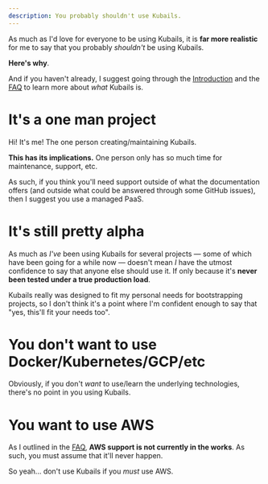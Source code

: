 ```yaml
---
description: You probably shouldn't use Kubails.
---
```


As much as I'd love for everyone to be using Kubails, it is **far more realistic** for me to say that you probably _shouldn't_ be using Kubails.

**Here's why**.

And if you haven't already, I suggest going through the [Introduction](./README.md) and the [FAQ](./FAQ.md) to learn more about _what_ Kubails is.

# It's a one man project

Hi! It's me! The one person creating/maintaining Kubails.

**This has its implications.** One person only has so much time for maintenance, support, etc.

As such, if you think you'll need support outside of what the documentation offers (and outside what could be answered through some GitHub issues), then I suggest you use a managed PaaS.

# It's still pretty alpha

As much as _I've_ been using Kubails for several projects — some of which have been going for a while now — doesn't mean _I_ have the utmost confidence to say that anyone else should use it. If only because it's **never been tested under a true production load**.

Kubails really was designed to fit my personal needs for bootstrapping projects, so I don't think it's a point where I'm confident enough to say that "yes, this'll fit your needs too".

# You don't want to use Docker/Kubernetes/GCP/etc

Obviously, if you don't _want_ to use/learn the underlying technologies, there's no point in you using Kubails.

# You want to use AWS

As I outlined in the [FAQ](./FAQ.md#aww-come-on-i-really-want-to-use-aws-instead-of-gcp), **AWS support is not currently in the works**. As such, you must assume that it'll never happen.

So yeah... don't use Kubails if you _must_ use AWS.
